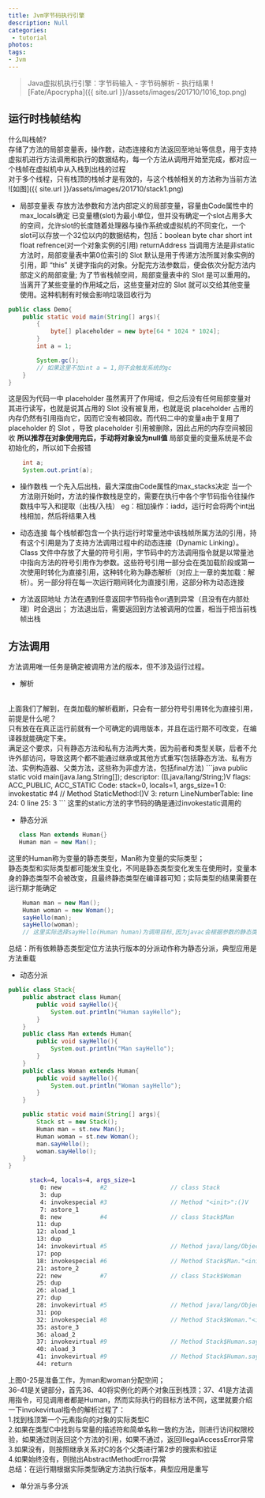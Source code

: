 ```yaml
---
title: Jvm字节码执行引擎
description: Null
categories:
 - tutorial
photos:
tags:
- Jvm
---
```


> Java虚拟机执行引擎：字节码输入 - 字节码解析 - 执行结果
![Fate/Apocrypha]({{ site.url }}/assets/images/201710/1016_top.png)

## 运行时栈帧结构
什么叫栈帧?<br/>
存储了方法的局部变量表，操作数，动态连接和方法返回至地址等信息，用于支持虚拟机进行方法调用和执行的数据结构，每一个方法从调用开始至完成，都对应一个栈帧在虚拟机中从入栈到出栈的过程<br/>
对于多个线程，只有栈顶的栈帧才是有效的，与这个栈帧相关的方法称为当前方法
![如图]({{ site.url }}/assets/images/201710/stack1.png)

- 局部变量表
存放方法参数和方法内部定义的局部变量，容量由Code属性中的max_locals确定
已变量槽(slot)为最小单位，但并没有确定一个slot占用多大的空间，允许slot的长度随着处理器与操作系统或虚拟机的不同变化，一个slot可以存放一个32位以内的数据结构，包括：boolean byte char short int float refrence(对一个对象实例的引用) returnAddress
当调用方法是非static 方法时，局部变量表中第0位索引的 Slot 默认是用于传递方法所属对象实例的引用，即 “this” 关键字指向的对象。分配完方法参数后，便会依次分配方法内部定义的局部变量;
为了节省栈帧空间，局部变量表中的 Slot 是可以重用的。当离开了某些变量的作用域之后，这些变量对应的 Slot 就可以交给其他变量使用。这种机制有时候会影响垃圾回收行为
```java
public class Demo{
	public static void main(String[] args){
		{
			byte[] placeholder = new byte[64 * 1024 * 1024];
		}
		int a = 1;

		System.gc();
		// 如果这里不加int a = 1,则不会触发系统的gc
	}
}
```
这是因为代码一中 placeholder 虽然离开了作用域，但之后没有任何局部变量对其进行读写，也就是说其占用的 Slot 没有被复用，也就是说 placeholder 占用的内存仍然有引用指向它，因而它没有被回收。而代码二中的变量a由于复用了 placeholder 的 Slot ，导致 placeholder 引用被删除，因此占用的内存空间被回收
**所以推荐在对象使用完后，手动将对象设为null值**
局部变量的变量系统是不会初始化的，所以如下会报错
```java
	int a;
	System.out.print(a);
```

- 操作数栈
一个先入后出栈，最大深度由Code属性的max_stacks决定
当一个方法刚开始时，方法的操作数栈是空的，需要在执行中各个字节码指令往操作数栈中写入和提取（出栈/入栈）
eg：相加操作：iadd，运行时会将两个int出栈相加，然后将结果入栈

- 动态连接
每个栈帧都包含一个执行运行时常量池中该栈帧所属方法的引用，持有这个引用是为了支持方法调用过程中的动态连接（Dynamic Linking）。
Class 文件中存放了大量的符号引用，字节码中的方法调用指令就是以常量池中指向方法的符号引用作为参数。这些符号引用一部分会在类加载阶段或第一次使用时转化为直接引用，这种转化称为静态解析（对应上一章的类加载：解析）。另一部分将在每一次运行期间转化为直接引用，这部分称为动态连接

- 方法返回地址
方法在遇到任意返回字节码指令or遇到异常（且没有在内部处理）时会退出；
方法退出后，需要返回到方法被调用的位置，相当于把当前栈帧出栈

## 方法调用
方法调用唯一任务是确定被调用方法的版本，但不涉及运行过程。

- 解析
<br/>
上面我们了解到，在类加载的解析截断，只会有一部分符号引用转化为直接引用，前提是什么呢？<br/>
只有放在在真正运行前就有一个可确定的调用版本，并且在运行期不可改变，在编译器就能确定下来。<br/>
满足这个要求，只有静态方法和私有方法两大类，因为前者和类型关联，后者不允许外部访问，导致这两个都不能通过继承或其他方式重写(包括静态方法、私有方法、实例构造器、父类方法，这些称为非虚方法，包括final方法)
```java
  public static void main(java.lang.String[]);
    descriptor: ([Ljava/lang/String;)V
    flags: ACC_PUBLIC, ACC_STATIC
    Code:
      stack=0, locals=1, args_size=1
         0: invokestatic  #4                  // Method StaticMethod:()V
         3: return
      LineNumberTable:
        line 24: 0
        line 25: 3
```
这里的static方法的字节码的确是通过invokestatic调用的

- 静态分派<br/>
 ```java
    class Man extends Human{}
    Human man = new Man();
 ```
这里的Human称为变量的静态类型，Man称为变量的实际类型；<br/>
静态类型和实际类型都可能发生变化，不同是静态类型变化发生在使用时，变量本身的静态类型不会被改变，且最终静态类型在编译器可知；实际类型的结果需要在运行期才能确定
```java
    Human man = new Man();
    Human woman = new Woman();
    sayHello(man);
    sayHello(woman);
    // 这里实际选择sayHello(Human human)为调用目标,因为javac会根据参数的静态类型决定使用哪个重载版本
```
总结：所有依赖静态类型定位方法执行版本的分派动作称为静态分派，典型应用是方法重载

- 动态分派
```java
public class Stack{
	public abstract class Human{
		public void sayHello(){
			System.out.println("Human sayHello");
		}
	}
	public class Man extends Human{
		public void sayHello(){
			System.out.println("Man sayHello");
		}
	}
	public class Woman extends Human{
		public void sayHello(){
			System.out.println("Woman sayHello");
		}
	}

	public static void main(String[] args){
		Stack st = new Stack();
		Human man = st.new Man();
		Human woman = st.new Woman();
		man.sayHello();
		woman.sayHello();
	}
}
```
```sh
      stack=4, locals=4, args_size=1
         0: new           #2                  // class Stack
         3: dup
         4: invokespecial #3                  // Method "<init>":()V
         7: astore_1
         8: new           #4                  // class Stack$Man
        11: dup
        12: aload_1
        13: dup
        14: invokevirtual #5                  // Method java/lang/Object.getClass:()Ljava/lang/Class;
        17: pop
        18: invokespecial #6                  // Method Stack$Man."<init>":(LStack;)V
        21: astore_2
        22: new           #7                  // class Stack$Woman
        25: dup
        26: aload_1
        27: dup
        28: invokevirtual #5                  // Method java/lang/Object.getClass:()Ljava/lang/Class;
        31: pop
        32: invokespecial #8                  // Method Stack$Woman."<init>":(LStack;)V
        35: astore_3
        36: aload_2
        37: invokevirtual #9                  // Method Stack$Human.sayHello:()V
        40: aload_3
        41: invokevirtual #9                  // Method Stack$Human.sayHello:()V
        44: return
```
上图0-25是准备工作，为man和woman分配空间；<br/>
36-41是关键部分，首先36、40将实例化的两个对象压到栈顶；37、41是方法调用指令，可见调用者都是Human，然而实际执行的目标方法不同，这里就要介绍一下invokevirtual指令的解析过程了：<br/>
1.找到栈顶第一个元素指向的对象的实际类型C<br/>
2.如果在类型C中找到与常量的描述符和简单名称一致的方法，则进行访问权限校验，如果通过则返回这个方法的引用，如果不通过，返回IllegalAccessError异常<br/>
3.如果没有，则按照继承关系对C的各个父类进行第2步的搜索和验证<br/>
4.如果始终没有，则抛出AbstractMethodError异常<br/>
总结：在运行期根据实际类型确定方法执行版本，典型应用是重写

- 单分派与多分派